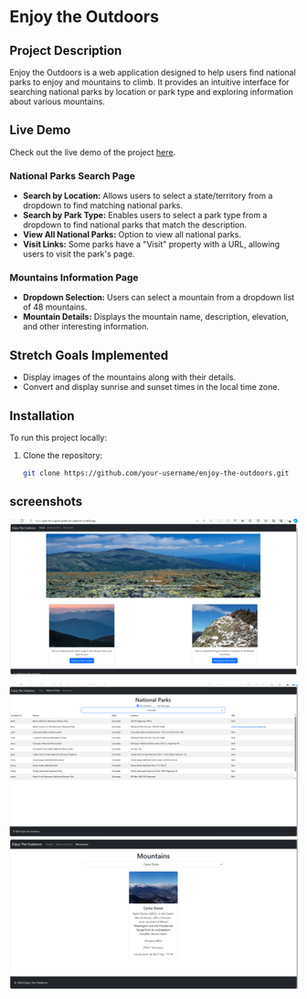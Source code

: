 # Enjoy the Outdoors

## Project Description

Enjoy the Outdoors is a web application designed to help users find national parks to enjoy and mountains to climb. It provides an intuitive interface for searching national parks by location or park type and exploring information about various mountains.

## Live Demo

Check out the live demo of the project [here](https://give-me-a-good-grade-plz-capstone-2.netlify.app).

### National Parks Search Page

- **Search by Location:** Allows users to select a state/territory from a dropdown to find matching national parks.
- **Search by Park Type:** Enables users to select a park type from a dropdown to find national parks that match the description.
- **View All National Parks:** Option to view all national parks.
- **Visit Links:** Some parks have a "Visit" property with a URL, allowing users to visit the park's page.

### Mountains Information Page

- **Dropdown Selection:** Users can select a mountain from a dropdown list of 48 mountains.
- **Mountain Details:** Displays the mountain name, description, elevation, and other interesting information.

## Stretch Goals Implemented

- Display images of the mountains along with their details.
- Convert and display sunrise and sunset times in the local time zone.

## Installation

To run this project locally:

1. Clone the repository:
   ```bash
   git clone https://github.com/your-username/enjoy-the-outdoors.git
   ```

## screenshots

![Home page](./images/app_screenshots/image.png)

![National Parks page](./images/app_screenshots/image-1.png)
![Mountains page](./images/app_screenshots/image-3.png)
